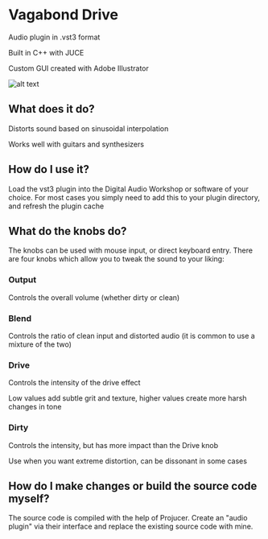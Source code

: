 # Vagabond Drive
Audio plugin in .vst3 format

Built in C++ with JUCE

Custom GUI created with Adobe Illustrator

![alt text](https://i.imgur.com/6HLx8G7.png)

## What does it do?
Distorts sound based on sinusoidal interpolation

Works well with guitars and synthesizers

## How do I use it?
Load the vst3 plugin into the Digital Audio Workshop or software of your choice. For most cases you simply need to add this to your plugin directory, and refresh the plugin cache

## What do the knobs do?
The knobs can be used with mouse input, or direct keyboard entry.
There are four knobs which allow you to tweak the sound to your liking: 

### Output 
Controls the overall volume (whether dirty or clean)

### Blend 
Controls the ratio of clean input and distorted audio (it is common to use a mixture of the two)

### Drive 
Controls the intensity of the drive effect

Low values add subtle grit and texture, higher values create more harsh changes in tone

### Dirty 
Controls the intensity, but has more impact than the Drive knob

Use when you want extreme distortion, can be dissonant in some cases

## How do I make changes or build the source code myself?
The source code is compiled with the help of Projucer. Create an "audio plugin" via their interface and replace the existing source code with mine.


